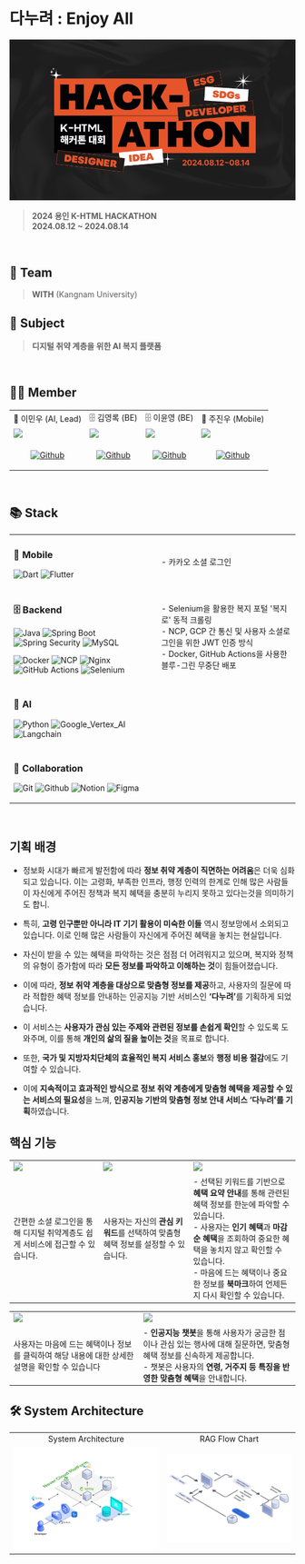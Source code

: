 
# 다누려 : Enjoy All

<img src="https://github.com/K-html/.github/blob/main/profile/enjoy-all%20banner.jpg?raw=true"/>

>  **2024 용인 K-HTML HACKATHON** <br/> **2024.08.12 ~ 2024.08.14**

<br>

## 🤝 Team
> **WITH** (Kangnam University)

## 📌 Subject
> **디지털 취약 계층을 위한 AI 복지 플랫폼**

<br/>

## 👨‍💻 Member

<table>
  <tr>
    <td align=center> 🧠 이민우 (AI, Lead) </td>
    <td align=center> 🗄️ 김영록 (BE) </td>
    <td align=center> 🗄️ 이윤영 (BE) </td>
    <td align=center> 📱 주진우 (Mobile) </td>
  </tr>
  <tr>
    <td><img src="https://avatars.githubusercontent.com/u/106532802?v=4"></td>
    <td><img src="https://avatars.githubusercontent.com/u/95115004?v=4"></td>
    <td><img src="https://avatars.githubusercontent.com/u/130331004?v=4"></td>
    <td><img src="https://avatars.githubusercontent.com/u/87220966?v=4"></td>
  </tr>
  <tr>
    <td align=center>
      
[![Github](https://img.shields.io/badge/minuum-434343?style=for-the-badge&logo=github&logoColor=white)](https://github.com/minuum)
    </td>
    <td align=center>
      
[![Github](https://img.shields.io/badge/rogi_rogi-434343?style=for-the-badge&logo=github&logoColor=white)](https://github.com/rogi-rogi)
    </td>
    <td align=center>

[![Github](https://img.shields.io/badge/lydbsdud-434343?style=for-the-badge&logo=github&logoColor=white)](https://github.com/lydbsdud)  
    </td>
    <td align=center>

[![Github](https://img.shields.io/badge/StyxWORKSPACE-434343?style=for-the-badge&logo=github&logoColor=white)](https://github.com/StyxWORKSPACE)
    </td>    
  </tr>
</table>



<br/>

## 📚 Stack

<table>
  <tr>
    <td>
      
### 📱 Mobile

![Dart](https://img.shields.io/badge/Dart-0175C2?style=for-the-badge&logo=dart&logoColor=white)
![Flutter](https://img.shields.io/badge/Flutter-02569B?style=for-the-badge&logo=flutter&logoColor=white)
    </td>
    <td>
      - 카카오 소셜 로그인 
    </td>
  </tr>
  <tr>
    <td>
  
### 🗄️ Backend
  
![Java](https://img.shields.io/badge/Java-007396?style=for-the-badge&logo=openjdk&logoColor=white)
![Spring Boot](https://img.shields.io/badge/SPRING_BOOT-6DB33F?style=for-the-badge&logo=spring&logoColor=white)
![Spring Security](https://img.shields.io/badge/SPRING_SECURITY-6DB33F?style=for-the-badge&logo=springsecurity&logoColor=white)
![MySQL](https://img.shields.io/badge/MySQL-4479A1?style=for-the-badge&logo=mysql&logoColor=white)
<br>

![Docker](https://img.shields.io/badge/Docker-2496ED?style=for-the-badge&logo=docker&logoColor=white)
![NCP](https://img.shields.io/badge/Naver_Server-03C75A?style=for-the-badge&logo=naver&logoColor=white)
![Nginx](https://img.shields.io/badge/NGINX-009639?style=for-the-badge&logo=nginx&logoColor=white)
![GitHub Actions](https://img.shields.io/badge/GITHUB_ACTIONS-2088FF?style=for-the-badge&logo=githubactions&logoColor=white)
![Selenium](https://img.shields.io/badge/SELENIUM-43B02A?style=for-the-badge&logo=selenium&logoColor=white)
    </td>
    <td>
     - Selenium을 활용한 복지 포털 '복지로' 동적 크롤링<br/>
     - NCP, GCP 간 통신 및 사용자 소셜로그인을 위한 JWT 인증 방식<br/>
     - Docker, GitHub Actions을 사용한 블루-그린 무중단 배포
    </td>
  </tr>
  <tr>
    <td>
      
### 🧠 AI

![Python](https://img.shields.io/badge/Python-3776AB?style=for-the-badge&logo=python&logoColor=white)
![Google_Vertex_AI](https://img.shields.io/badge/Google_Vertex_AI_Server-4285F4?style=for-the-badge&logo=googlecloud&logoColor=white)
![Langchain](https://img.shields.io/badge/Langchain-1C3C3C?style=for-the-badge&logo=langchain&logoColor=white)
    </td>
    <td>
    </td>
  </tr>
  <tr>
    <td>

### 🤝 Collaboration

![Git](https://img.shields.io/badge/GIT-F05032?style=for-the-badge&logo=git&logoColor=white)
![Github](https://img.shields.io/badge/GITHUB-181717?style=for-the-badge&logo=github&logoColor=white)
![Notion](https://img.shields.io/badge/NOTION-000000?style=for-the-badge&logo=notion&logoColor=white)
![Figma](https://img.shields.io/badge/FIGMA-F24E1E.svg?style=for-the-badge&logo=figma&logoColor=white)
    </td>
  </tr>
</table>

<br/>

<h2 tabindex="-1" class="heading-element" dir="auto">기획 배경</h2>
<ul dir="auto">
<li>
<p dir="auto">정보화 시대가 빠르게 발전함에 따라 <strong>정보 취약 계층이 직면하는 어려움</strong>은 더욱 심화되고 있습니다. 이는 고령화, 부족한 인프라, 행정 인력의 한계로 인해 많은 사람들이 자신에게 주어진 정책과 복지 혜택을 충분히 누리지 못하고 있다는것을 의미하기도 합니.</p>
</li>
<li>
<p dir="auto">특히, <strong>고령 인구뿐만 아니라 IT 기기 활용이 미숙한 이들</strong> 역시 정보망에서 소외되고 있습니다. 이로 인해 많은 사람들이 자신에게 주어진 혜택을 놓치는 현실입니다.</p>
</li>
<li>
<p dir="auto">자신이 받을 수 있는 혜택을 파악하는 것은 점점 더 어려워지고 있으며, 복지와 정책의 유형이 증가함에 따라 <strong>모든 정보를 파악하고 이해하는 것</strong>이 힘들어졌습니다.</p>
</li>
<li>
<p dir="auto">이에 따라, <strong>정보 취약 계층을 대상으로 맞춤형 정보를 제공</strong>하고, 사용자의 질문에 따라 적합한 혜택 정보를 안내하는 인공지능 기반 서비스인 <strong>‘다누려’</strong>를 기획하게 되었습니다.</p>
</li>
<li>
<p dir="auto">이 서비스는 <strong>사용자가 관심 있는 주제와 관련된 정보를 손쉽게 확인</strong>할 수 있도록 도와주며, 이를 통해 <strong>개인의 삶의 질을 높이는 것</strong>을 목표로 합니다.</p>
</li>
<li>
<p dir="auto">또한, <strong>국가 및 지방자치단체의 효율적인 복지 서비스 홍보</strong>와 <strong>행정 비용 절감</strong>에도 기여할 수 있습니다.</p>
</li>
<li>
<p dir="auto">이에 <strong>지속적이고 효과적인 방식으로 정보 취약 계층에게 맞춤형 혜택을 제공할 수 있는 서비스의 필요성</strong>을 느껴, <strong>인공지능 기반의 맞춤형 정보 안내 서비스 ‘다누려’를 기획</strong>하였습니다.</p>
</li>
</ul>


## 핵심 기능

<table>
  <tr>
    <td>
      <img src=https://github.com/user-attachments/assets/cd9e09a4-a93b-43f8-90af-f189ab270948>
    </td>
    <td>
      <img src=https://github.com/user-attachments/assets/2a05440c-e8a4-4d2d-8077-af320ea9e833>
    </td>
    <td>
      <img src=https://github.com/user-attachments/assets/fc470dde-16fe-469f-9338-12a97fdd4f58>
    </td>
  </tr>
  <tr>
    <td>
      간편한 소셜 로그인</strong>을 통해 디지털 취약계층도 쉽게 서비스에 접근할 수 있습니다.
    </td>
    <td>
      사용자는 자신의 <strong>관심 키워드</strong>를 선택하여 맞춤형 혜택 정보를 설정할 수 있습니다.
    </td>
    <td>
      - 선택된 키워드를 기반으로 <strong>혜택 요약 안내</strong>를 통해 관련된 혜택 정보를 한눈에 파악할 수 있습니다.<br>
      - 사용자는 <strong>인기 혜택</strong>과 <strong>마감 순 혜택</strong>을 조회하여 중요한 혜택을 놓치지 않고 확인할 수 있습니다.<br>
      - 마음에 드는 혜택이나 중요한 정보를 <strong>북마크</strong>하여 언제든지 다시 확인할 수 있습니다.
    </td>
  </tr>
</table>



<table>
  <tr>
    <td>
      <img src=https://github.com/user-attachments/assets/ace1b7ea-c947-414d-a32e-944fd13dd8fa>
    </td>
    <td>
      <img src=https://github.com/user-attachments/assets/8ec967c5-e73f-4a0f-9d0e-225636eec0b2>
    </td>
  </tr>
  <tr>
    <td>     
      사용자는 마음에 드는 혜택이나 정보를 클릭하여 해당 내용에 대한 상세한 설명을 확인할 수 있습니다
    </td>
    <td>
      - <strong>인공지능 챗봇</strong>을 통해 사용자가 궁금한 점이나 관심 있는 행사에 대해 질문하면, 맞춤형 혜택 정보를 신속하게 제공합니다.<br>
      - 챗봇은 사용자의 <strong>연령, 거주지 등 특징을 반영한 맞춤형 혜택</strong>을 안내합니다.
    </td>
  </tr>
</table>







## 🛠️ System Architecture

<table>
  <tr>
    <td align=center>
      System Architecture
    </td>
    <td align=center>
      RAG Flow Chart
    </td>
  </tr>
  <tr>
    <td>
      <img src="https://github.com/K-html/.github/blob/main/profile/enjoy-all%20system%20architecture%20configuration%20chart.png?raw=true"/>
    </td>
    <td>
      <img src="https://github.com/K-html/.github/blob/main/profile/enjoy-all%20ai%20architecture%20flow%20chart.png?raw=true"/>
    </td>
  </tr>
</table>
<br/>
